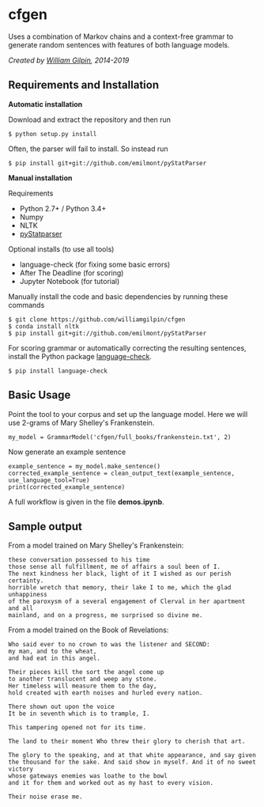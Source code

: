 # cfgen

Uses a combination of Markov chains and a context-free grammar to generate random sentences with features of both language models.

*Created by [William Gilpin](http://www.wgilpin.com/), 2014-2019*


## Requirements and Installation

**Automatic installation**

Download and extract the repository and then run

	$ python setup.py install

Often, the parser will fail to install. So instead run

	$ pip install git+git://github.com/emilmont/pyStatParser



**Manual installation**

Requirements

+ Python 2.7+ / Python 3.4+
+ Numpy
+ NLTK
+ [pyStatparser](https://github.com/emilmont/pyStatParser)

Optional installs (to use all tools)
+ language-check (for fixing some basic errors)
+ After The Deadline (for scoring)
+ Jupyter Notebook (for tutorial)

Manually install the code and basic dependencies by running these commands

	$ git clone https://github.com/williamgilpin/cfgen
    $ conda install nltk
    $ pip install git+git://github.com/emilmont/pyStatParser

For scoring grammar or automatically correcting the resulting sentences, install the Python package [language-check](https://pypi.python.org/pypi/language-check).

    $ pip install language-check

## Basic Usage

Point the tool to your corpus and set up the language model. Here we will use 2-grams of Mary Shelley's Frankenstein.

	my_model = GrammarModel('cfgen/full_books/frankenstein.txt', 2)  

Now generate an example sentence

	example_sentence = my_model.make_sentence()
    corrected_example_sentence = clean_output_text(example_sentence, use_language_tool=True)
    print(corrected_example_sentence)

A full workflow is given in the file **demos.ipynb**. 

<!-- I wrote about this project [on my blog.](https://gammacephei.wordpress.com/2014/08/17/algorithmic-trolling-of-social-networks/) -->

## Sample output

From a model trained on Mary Shelley's Frankenstein:

	these conversation possessed to his time
	those sense all fulfillment, me of affairs a soul been of I.
	The next kindness her black, light of it I wished as our perish certainty.
	horrible wretch that memory, their lake I to me, which the glad unhappiness 
	of the paroxysm of a several engagement of Clerval in her apartment and all 
	mainland, and on a progress, me surprised so divine me.


From a model trained on the Book of Revelations:

	Who said ever to no crown to was the listener and SECOND: 
	my man, and to the wheat,
	and had eat in this angel.

	Their pieces kill the sort the angel come up 
	to another translucent and weep any stone.
	Her timeless will measure them to the day, 
	hold created with earth noises and hurled every nation.

	There shown out upon the voice
	It be in seventh which is to trample, I.

	This tampering opened not for its time.

	The land to their moment Who threw their glory to cherish that art.

	The glory to the speaking, and at that white appearance, and say given 
	the thousand for the sake. And said show in myself. And it of no sweet victory 
	whose gateways enemies was loathe to the bowl
	and it for them and worked out as my hast to every vision.

	Their noise erase me.



<!-- ## TODO

+ Make the code automatically parse a subset of sentences in a corpus in order to generate a subsetted set of nonterminal grammar rules

+ Use Bayesian methods to randomly select among possible clause constructions based on previous clauses in the sentence, and use a Markov model to select words contextually based on higher level grammatical features of the sentence.

+ Punctuation is terrible right now because it has to be scraped off of hte corpus to prevent the tokenizer from choking.
 -->